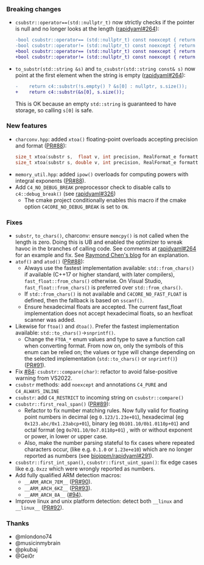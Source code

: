 
### Breaking changes

- `csubstr::operator==(std::nullptr_t)` now strictly checks if the pointer is null and no longer looks at the length ([rapidyaml#264](https://github.com/biojppm/rapidyaml/pull/264)):
  ```diff
  -bool csubstr::operator== (std::nullptr_t) const noexcept { return str == nullptr || len == 0; }
  -bool csubstr::operator!= (std::nullptr_t) const noexcept { return str != nullptr || len == 0; }
  +bool csubstr::operator== (std::nullptr_t) const noexcept { return str == nullptr; }
  +bool csubstr::operator!= (std::nullptr_t) const noexcept { return str != nullptr; }
  ```
- `to_substr(std::string &s)` and `to_csubstr(std::string const& s)` now point at the first element when the string is empty ([rapidyaml#264](https://github.com/biojppm/rapidyaml/pull/264#issuecomment-1264421024)):
  ```diff
  -    return c4::substr(!s.empty() ? &s[0] : nullptr, s.size());
  +    return c4::substr(&s[0], s.size());
  ```
  This is OK because an empty `std::string` is guaranteed to have storage, so calling `s[0]` is safe.


### New features

- `charconv.hpp`: added `xtoa()` floating-point overloads accepting precision and format ([PR#88](https://github.com/biojppm/c4core/pull/88)):
  ```c++
  size_t xtoa(substr s,  float v, int precision, RealFormat_e formatting=FTOA_FLEX) noexcept;
  size_t xtoa(substr s, double v, int precision, RealFormat_e formatting=FTOA_FLEX) noexcept;
  ```
- `memory_util.hpp`: added `ipow()` overloads for computing powers with integral exponents ([PR#88](https://github.com/biojppm/c4core/pull/88)).
- Add `C4_NO_DEBUG_BREAK` preprocessor check to disable calls to `c4::debug_break()` (see [rapidyaml#326](https://github.com/biojppm/rapidyaml/issues/326))
  - The cmake project conditionally enables this macro if the cmake option `C4CORE_NO_DEBUG_BREAK` is set to `ON`.


### Fixes

- `substr`, `to_chars()`, charconv: ensure `memcpy()` is not called when the length is zero. Doing this is UB and enabled the optimizer to wreak havoc in the branches of calling code. See comments at [rapidyaml#264](https://github.com/biojppm/rapidyaml/pull/264#issuecomment-1262133637) for an example and fix. See [Raymond Chen's blog](https://devblogs.microsoft.com/oldnewthing/20140627-00/?p=633) for an explanation.
- `atof()` and `atod()` ([PR#88](https://github.com/biojppm/c4core/pull/88)):
  - Always use the fastest implementation available: `std::from_chars()` if available (C++17 or higher standard, with later compilers), `fast_float::from_chars()` otherwise. On Visual Studio, `fast_float::from_chars()` is preferred over `std::from_chars()`.
  - If `std::from_chars()` is not available and `C4CORE_NO_FAST_FLOAT` is defined, then the fallback is based on `sscanf()`.
  - Ensure hexadecimal floats are accepted. The current fast_float implementation does not accept hexadecimal floats, so an hexfloat scanner was added.
- Likewise for `ftoa()` and `dtoa()`. Prefer the fastest implementation available: `std::to_chars()`->`snprintf()`.
  - Change the `FTOA_*` enum values and type to save a function call when converting format. From now on, only the symbols of this enum can be relied on; the values or type will change depending on the selected implementation (`std::to_chars()` or `snprintf()`) ([PR#91](https://github.com/biojppm/c4core/pull/91)).
- Fix [#84](https://github.com/biojppm/c4core/issues/84): `csubstr::compare(char)`: refactor to avoid false-positive warning from VS2022.
- `csubstr` methods: add `noexcept` and annotations `C4_PURE` and `C4_ALWAYS_INLINE`
- `csubstr`: add `C4_RESTRICT` to incoming string on `csubstr::compare()`
- `csubstr::first_real_span()` ([PR#89](https://github.com/biojppm/c4core/pull/89)):
  - Refactor to fix number matching rules. Now fully valid for floating point numbers in decimal (eg `0.123/1.23e+01`), hexadecimal (eg `0x123.abc/0x1.23abcp+01`), binary (eg `0b101.10/0b1.0110p+01`) and octal format (eg `0o701.10/0o7.0110p+01`) , with or without exponent or power, in lower or upper case.
  - Also, make the number parsing stateful to fix cases where repeated characters occur, (like e.g. `0.1.0` or `1.23e+e10`) which are no longer reported as numbers (see [biojppm/rapidyaml#291](https://github.com/biojppm/rapidyaml/issues/291)).
- `csubstr::first_int_span()`, `csubstr::first_uint_span()`: fix edge cases like e.g. `0xzz` which were wrongly reported as numbers.
- Add fully qualified ARM detection macros:
  - `__ARM_ARCH_7EM__` ([PR#90](https://github.com/biojppm/c4core/pull/90)).
  - `__ARM_ARCH_6KZ__` ([PR#93](https://github.com/biojppm/c4core/pull/93)).
  - `__ARM_ARCH_8A__` ([#94](https://github.com/biojppm/c4core/issues/94)).
- Improve linux and unix platform detection: detect both `__linux` and `__linux__` ([PR#92](https://github.com/biojppm/c4core/pull/92)).


### Thanks

- @mlondono74
- @musicinmybrain
- @pkubaj
- @Gei0r
